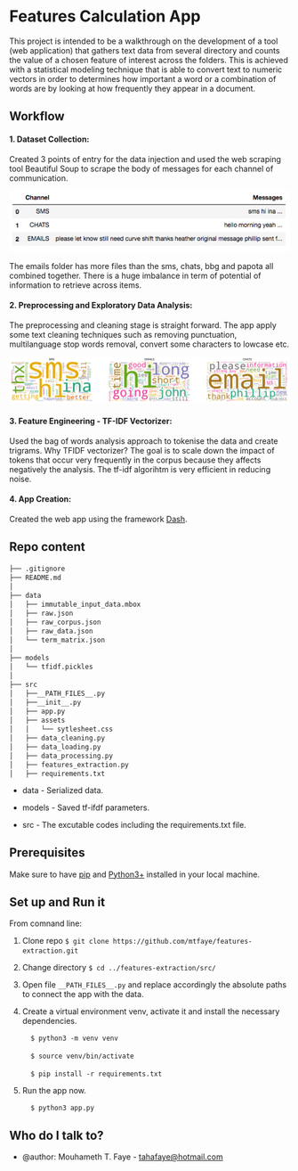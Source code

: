 # Features Calculation App 
This project is intended to be a walkthrough on the development of a tool (web application) that gathers text data from several directory and counts the value of a chosen feature of interest across the folders. This is achieved with a statistical modeling technique that is able to convert text to numeric vectors in order to determines how important a word or a combination of words are by looking at how frequently they appear in a document.


## Workflow


#### 	1. Dataset Collection:
Created 3 points of entry for the data injection and used the web scraping tool Beautiful Soup to scrape the body of messages for each channel of communication. 

![Corpus](src/assets/corpus.png)

The emails folder has more files than the sms, chats, bbg and papota all combined together. There is a huge imbalance in term of potential of information to retrieve across items.


#### 	2. Preprocessing and Exploratory Data Analysis: 
The preprocessing and cleaning stage is straight forward. The app apply some text cleaning techniques such as removing punctuation, multilanguage stop words removal, convert some characters to lowcase etc. 


![Words Cloud](src/assets/word_cloud.png)


#### 	3. Feature Engineering - TF-IDF Vectorizer: 
Used the bag of words analysis approach to tokenise the data and create trigrams.
Why TFIDF vectorizer? The goal is to scale down the impact of tokens that occur very frequently in the corpus because they  affects negatively the analysis. The tf-idf algorihtm is very efficient in reducing noise. 


#### 	4. App Creation:
Created the web app using the framework [Dash](https://plotly.com/dash/). 

## Repo content 

	├── .gitignore
	├── README.md
	│  
	├── data
	│   ├── immutable_input_data.mbox
	│   ├── raw.json
	│   ├── raw_corpus.json
	│   ├── raw_data.json
	│   └── term_matrix.json
	│  
	├── models
	│   └── tfidf.pickles
	│  
	├── src
	│   ├──__PATH_FILES__.py
	│   ├──__init__.py
	│   ├── app.py
	│   ├── assets
	│   │   └── sytlesheet.css
	│   ├── data_cleaning.py
	│   ├── data_loading.py
	│   ├── data_processing.py
	│   ├── features_extraction.py
	│   ├── requirements.txt



*	 data - Serialized data.

*	 models - Saved tf-ifdf parameters.

*	 src - The excutable codes including the requirements.txt file.
		
		
		
		


## Prerequisites

Make sure to have [pip](https://pip.pypa.io/en/stable/) and [Python3+](https://www.python.org/downloads/) installed in your local machine. 


## Set up and Run it

From comnand line:

1. Clone repo  ``` $ git clone https://github.com/mtfaye/features-extraction.git ```

2. Change directory ``` $ cd ../features-extraction/src/ ```
	  
3. Open file ``` __PATH_FILES__.py ```  and replace accordingly the absolute paths to connect the app with the data. 

4. Create a virtual environment venv, activate it and install the necessary dependencies.
		
	     $ python3 -m venv venv
		
	     $ source venv/bin/activate
		
	     $ pip install -r requirements.txt
	     
5. Run the app now.
		
	     $ python3 app.py






## Who do I talk to? ###

* @author: Mouhameth T. Faye - tahafaye@hotmail.com
